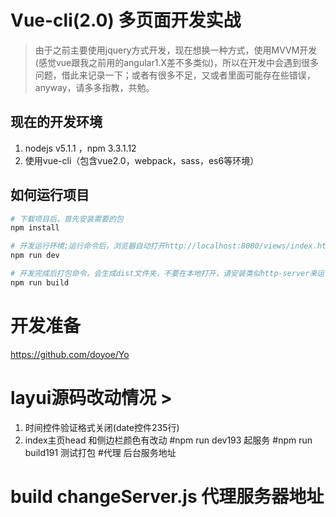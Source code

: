 # Vue-cli(2.0) 多页面开发实战

> 由于之前主要使用jquery方式开发，现在想换一种方式，使用MVVM开发(感觉vue跟我之前用的angular1.X差不多类似)，所以在开发中会遇到很多问题，借此来记录一下；或者有很多不足，又或者里面可能存在些错误，anyway，请多多指教，共勉。

## 现在的开发环境  ##

1. nodejs v5.1.1 ，npm 3.3.1.12
2. 使用vue-cli（包含vue2.0，webpack，sass，es6等环境）

## 如何运行项目 ##

``` bash
# 下载项目后，首先安装需要的包
npm install

# 开发运行环境;运行命令后，浏览器自动打开http://localhost:8080/views/index.html
npm run dev

# 开发完成后打包命令，会生成dist文件夹，不要在本地打开，请安装类似http-server来运行
npm run build

```

# 开发准备

https://github.com/doyoe/Yo

# layui源码改动情况 >
1. 时间控件验证格式关闭(date控件235行)
2. index主页head 和侧边栏颜色有改动
#npm run dev193 起服务
#npm run build191 测试打包
#代理  后台服务地址
# build changeServer.js 代理服务器地址